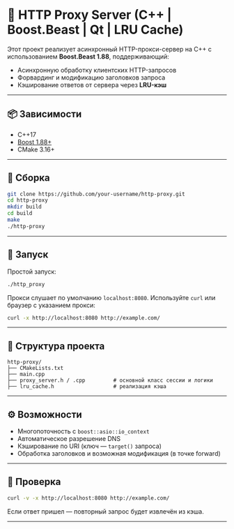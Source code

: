 # 🧭 HTTP Proxy Server (C++ | Boost.Beast | Qt | LRU Cache)

Этот проект реализует асинхронный HTTP-прокси-сервер на C++ с использованием **Boost.Beast 1.88**, поддерживающий:
- Асинхронную обработку клиентских HTTP-запросов
- Форвардинг и модификацию заголовков запроса
- Кэширование ответов от сервера через **LRU-кэш**

---

## 📦 Зависимости

- C++17
- [Boost 1.88+](https://www.boost.org/)
- CMake 3.16+

---

## 🔧 Сборка

```bash
git clone https://github.com/your-username/http-proxy.git
cd http-proxy
mkdir build
cd build
make
./http-proxy
```

---

## 🚀 Запуск

Простой запуск:

```bash
./http_proxy
```

Прокси слушает по умолчанию `localhost:8080`. Используйте `curl` или браузер с указанием прокси:

```bash
curl -x http://localhost:8080 http://example.com/
```

---

## 📁 Структура проекта

```
http-proxy/
├── CMakeLists.txt
├── main.cpp
├── proxy_server.h / .cpp         # основной класс сессии и логики
├── lru_cache.h                   # реализация кэша
```

---

## ⚙️ Возможности

- Многопоточность с `boost::asio::io_context`
- Автоматическое разрешение DNS
- Кэширование по URI (ключ — `target()` запроса)
- Обработка заголовков и возможная модификация (в точке forward)

---

## 🧪 Проверка

```bash
curl -v -x http://localhost:8080 http://example.com/
```

Если ответ пришел — повторный запрос будет извлечён из кэша.

---


